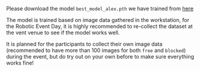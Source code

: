 Please download the model ```best_model_alex.pth``` we have trained from [here](https://drive.google.com/open?id=1FYCPo4fLVlf1l_GMvk_ABhMpD4hhDEId)

The model is trained based on image data gathered in the workstation, for the Robotic Event Day, it is highly recommended to re-collect the dataset at the vent venue to see if the model works well. 

It is planned for the participants to collect their own image data (recommended to have more than 100 images for both ```free``` and ```blocked```) during the event, but do try out on your own before to make sure everything works fine!
